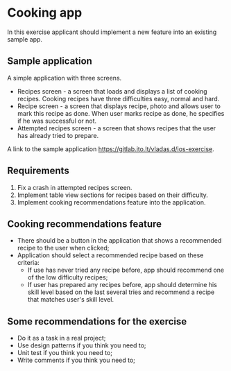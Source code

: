 # Cooking app

In this exercise applicant should implement a new feature into an existing sample app.

## Sample application

A simple application with three screens. 

* Recipes screen - a screen that loads and displays a list of cooking recipes. Cooking recipes have three difficulties easy, normal and hard.
* Recipe screen - a screen that displays recipe, photo and allows user to mark this recipe as done. When user marks recipe as done, he specifies if he was successful or not.
* Attempted recipes screen - a screen that shows recipes that the user has already tried to prepare.

A link to the sample application https://gitlab.ito.lt/vladas.d/ios-exercise.

## Requirements

1. Fix a crash in attempted recipes screen.
2. Implement table view sections for recipes based on their difficulty.
3. Implement cooking recommendations feature into the application.

## Cooking recommendations feature

* There should be a button in the application that shows a recommended recipe to the user when clicked;
* Application should select a recommended recipe based on these criteria:
    * If use has never tried any recipe before, app should recommend one of the low difficulty recipes;
    * If user has prepared any recipes before, app should determine his skill level based on the last several tries and recommend a recipe that matches user's skill level.

## Some recommendations for the exercise

* Do it as a task in a real project;
* Use design patterns if you think you need to;
* Unit test if you think you need to;
* Write comments if you think you need to;